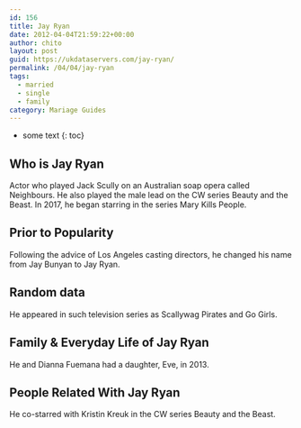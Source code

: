 ```yaml
---
id: 156
title: Jay Ryan
date: 2012-04-04T21:59:22+00:00
author: chito
layout: post
guid: https://ukdataservers.com/jay-ryan/
permalink: /04/04/jay-ryan  
tags:
  - married
  - single
  - family
category: Mariage Guides
---
```


* some text
{: toc}


## Who is  Jay Ryan
                  
                  
                  
Actor who played Jack Scully on an Australian soap opera called Neighbours. He also played the male lead on the CW series Beauty and the Beast. In 2017, he began starring in the series Mary Kills People.
                  
                
                
                
## Prior to Popularity 
                  
                  
                  
Following the advice of Los Angeles casting directors, he changed his name from Jay Bunyan to Jay Ryan.
                  
                
                
                
## Random data 
                  
                  
                  
He appeared in such television series as Scallywag Pirates and Go Girls.
                  
                
                
                
## Family & Everyday Life of Jay Ryan
                  
                  
                  
He and Dianna Fuemana had a daughter, Eve, in 2013.
                  
                
                
                
## People Related With  Jay Ryan
                  
                  
                  
He co-starred with Kristin Kreuk in the CW series Beauty and the Beast.
                  
                
              
            
          
          
          
    
    
  
